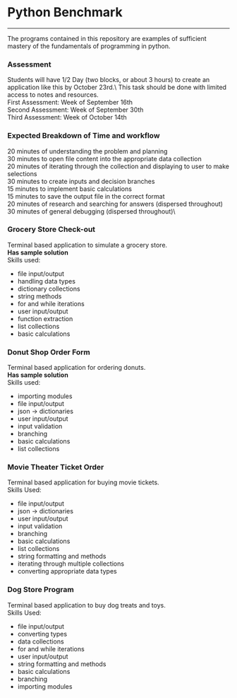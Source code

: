 # Python Benchmark
-----
The programs contained in this repository are examples of sufficient mastery of the fundamentals of programming in python.

### Assessment
Students will have 1/2 Day (two blocks, or about 3 hours) to create an application like this by October 23rd.\ This task should be done with limited access to notes and resources.\
First Assessment: Week of September 16th\
Second Assessment: Week of September 30th\
Third Assessment: Week of October 14th

### Expected Breakdown of Time and workflow
20 minutes of understanding the problem and planning\
30 minutes to open file content into the appropriate data collection\
20 minutes of iterating through the collection and displaying to user to make selections\
30 minutes to create inputs and decision branches\
15 minutes to implement basic calculations\
15 minutes to save the output file in the correct format\
20 minutes of research and searching for answers (dispersed throughout)\
30 minutes of general debugging (dispersed throughout)\

### Grocery Store Check-out
Terminal based application to simulate a grocery store.\
**Has sample solution**\
Skills used:
* file input/output
* handling data types
* dictionary collections
* string methods
* for and while iterations
* user input/output
* function extraction
* list collections
* basic calculations

### Donut Shop Order Form
Terminal based application for ordering donuts.\
**Has sample solution**\
Skills used:
* importing modules
* file input/output
* json -> dictionaries
* user input/output
* input validation
* branching
* basic calculations
* list collections

### Movie Theater Ticket Order
Terminal based application for buying movie tickets.\
Skills Used:
* file input/output
* json -> dictionaries
* user input/output
* input validation
* branching
* basic calculations
* list collections
* string formatting and methods
* iterating through multiple collections
* converting appropriate data types

### Dog Store Program
Terminal based application to buy dog treats and toys.\
Skills Used:
* file input/output
* converting types
* data collections
* for and while iterations
* user input/output
* string formatting and methods
* basic calculations
* branching
* importing modules
